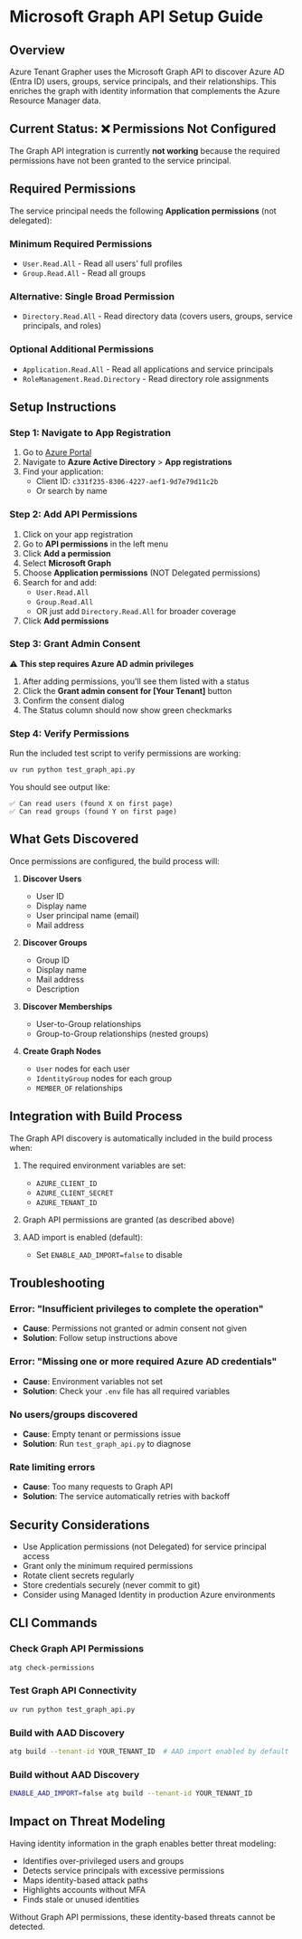 # Microsoft Graph API Setup Guide

## Overview

Azure Tenant Grapher uses the Microsoft Graph API to discover Azure AD (Entra ID) users, groups, service principals, and their relationships. This enriches the graph with identity information that complements the Azure Resource Manager data.

## Current Status: ❌ Permissions Not Configured

The Graph API integration is currently **not working** because the required permissions have not been granted to the service principal.

## Required Permissions

The service principal needs the following **Application permissions** (not delegated):

### Minimum Required Permissions
- `User.Read.All` - Read all users' full profiles
- `Group.Read.All` - Read all groups

### Alternative: Single Broad Permission
- `Directory.Read.All` - Read directory data (covers users, groups, service principals, and roles)

### Optional Additional Permissions
- `Application.Read.All` - Read all applications and service principals
- `RoleManagement.Read.Directory` - Read directory role assignments

## Setup Instructions

### Step 1: Navigate to App Registration

1. Go to [Azure Portal](https://portal.azure.com)
2. Navigate to **Azure Active Directory** > **App registrations**
3. Find your application:
   - Client ID: `c331f235-8306-4227-aef1-9d7e79d11c2b`
   - Or search by name

### Step 2: Add API Permissions

1. Click on your app registration
2. Go to **API permissions** in the left menu
3. Click **Add a permission**
4. Select **Microsoft Graph**
5. Choose **Application permissions** (NOT Delegated permissions)
6. Search for and add:
   - `User.Read.All`
   - `Group.Read.All`
   - OR just add `Directory.Read.All` for broader coverage
7. Click **Add permissions**

### Step 3: Grant Admin Consent

⚠️ **This step requires Azure AD admin privileges**

1. After adding permissions, you'll see them listed with a status
2. Click the **Grant admin consent for [Your Tenant]** button
3. Confirm the consent dialog
4. The Status column should now show green checkmarks

### Step 4: Verify Permissions

Run the included test script to verify permissions are working:

```bash
uv run python test_graph_api.py
```

You should see output like:
```
✅ Can read users (found X on first page)
✅ Can read groups (found Y on first page)
```

## What Gets Discovered

Once permissions are configured, the build process will:

1. **Discover Users**
   - User ID
   - Display name
   - User principal name (email)
   - Mail address

2. **Discover Groups**
   - Group ID
   - Display name
   - Mail address
   - Description

3. **Discover Memberships**
   - User-to-Group relationships
   - Group-to-Group relationships (nested groups)

4. **Create Graph Nodes**
   - `User` nodes for each user
   - `IdentityGroup` nodes for each group
   - `MEMBER_OF` relationships

## Integration with Build Process

The Graph API discovery is automatically included in the build process when:

1. The required environment variables are set:
   - `AZURE_CLIENT_ID`
   - `AZURE_CLIENT_SECRET`
   - `AZURE_TENANT_ID`

2. Graph API permissions are granted (as described above)

3. AAD import is enabled (default):
   - Set `ENABLE_AAD_IMPORT=false` to disable

## Troubleshooting

### Error: "Insufficient privileges to complete the operation"
- **Cause**: Permissions not granted or admin consent not given
- **Solution**: Follow setup instructions above

### Error: "Missing one or more required Azure AD credentials"
- **Cause**: Environment variables not set
- **Solution**: Check your `.env` file has all required variables

### No users/groups discovered
- **Cause**: Empty tenant or permissions issue
- **Solution**: Run `test_graph_api.py` to diagnose

### Rate limiting errors
- **Cause**: Too many requests to Graph API
- **Solution**: The service automatically retries with backoff

## Security Considerations

- Use Application permissions (not Delegated) for service principal access
- Grant only the minimum required permissions
- Rotate client secrets regularly
- Store credentials securely (never commit to git)
- Consider using Managed Identity in production Azure environments

## CLI Commands

### Check Graph API Permissions
```bash
atg check-permissions
```

### Test Graph API Connectivity
```bash
uv run python test_graph_api.py
```

### Build with AAD Discovery
```bash
atg build --tenant-id YOUR_TENANT_ID  # AAD import enabled by default
```

### Build without AAD Discovery
```bash
ENABLE_AAD_IMPORT=false atg build --tenant-id YOUR_TENANT_ID
```

## Impact on Threat Modeling

Having identity information in the graph enables better threat modeling:

- Identifies over-privileged users and groups
- Detects service principals with excessive permissions
- Maps identity-based attack paths
- Highlights accounts without MFA
- Finds stale or unused identities

Without Graph API permissions, these identity-based threats cannot be detected.